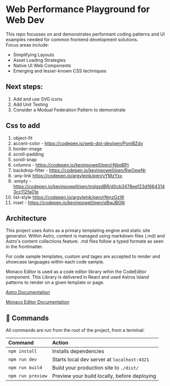 # Web Performance Playground for Web Dev

This repo focusses on and demonstrates performant coding patterns and UI examples needed for common frontend development solutions.  
Focus areas include:
* Simplifying Layouts
* Asset Loading Strategies
* Native UI Web Components
* Emerging and lesser-known CSS techniques 

## Next steps:

1. Add and use SVG icons
1. Add Unit Testing
1. Consider a Modual Federation Pattern to demonstrate

## Css to add
1. object-fit
1. accent-color - https://codepen.io/web-dot-dev/pen/PomBZdy
1. border-image 
1. scroll-padding
1. scroll-snap
1. columns - https://codepen.io/kevinpowell/pen/rNbqBPr
1. backdrop-filter - https://codepen.io/kevinpowell/pen/RwOewNr
1. :any-link https://codepen.io/argyleink/pen/vYMzYxx
1. :empty - https://codepen.io/kevinpowell/pen/mdgzdBR/d0cb3478eef23d16643143cc112fa01e
1. list-style https://codepen.io/argyleink/pen/rNmzGzW
1. inset - https://codepen.io/kevinpowell/pen/qBwJBGN


## Architecture
This project uses Astro as a primary templating engine and static site generator. Within Astro, content is managed using markdown files (.md) and Astro's content collections feature. .md files follow a typed formate as seen in the frontmatter. 

For code sample templates, custom <html-code> <css-code> and <js-code> tages are accepted to render and showcase languages within each code sample. 

Monaco Editor is used as a code editor library wihin the CodeEditor component. This Library is delivered in React and used Astros Island patterns to render on a given template or page.  

[Astro Documentation](https://github.com/withastro/astro) 

[Monaco Editor Documentation](https://www.npmjs.com/package/@monaco-editor/react)

## 🧞 Commands

All commands are run from the root of the project, from a terminal:

| Command           | Action                                       |
|:----------------  |:-------------------------------------------- |
| `npm install`     | Installs dependencies                        |
| `npm run dev`     | Starts local dev server at `localhost:4321`  |
| `npm run build`   | Build your production site to `./dist/`      |
| `npm run preview` | Preview your build locally, before deploying |
